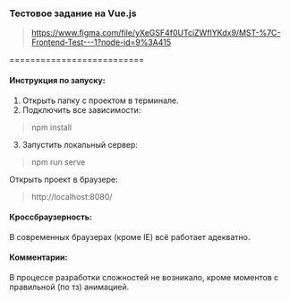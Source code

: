 ### Тестовое задание на Vue.js

>https://www.figma.com/file/yXeGSF4f0UTciZWfIYKdx9/MST-%7C-Frontend-Test---1?node-id=9%3A415

==========================

#### Инструкция по запуску:

1. Открыть папку с проектом в терминале.
2. Подключить все зависимости:
> npm install

3. Запустить локальный сервер:
> npm run serve

Открыть проект в браузере:
> http://localhost:8080/

#### Кроссбраузерность:
В современных браузерах (кроме IE) всё работает адекватно.

#### Комментарии:
В процессе разработки сложностей не возникало, кроме моментов с правильной (по тз) анимацией.
